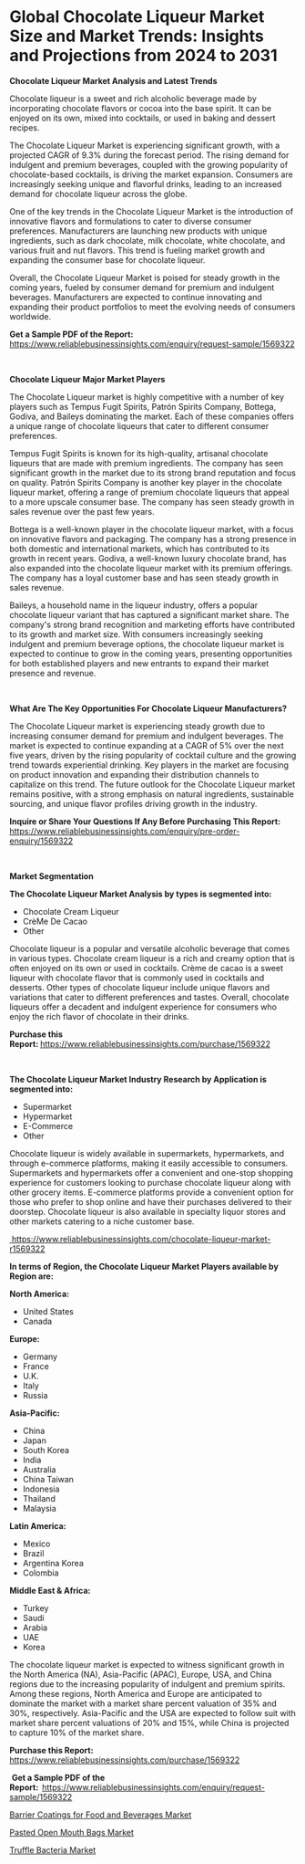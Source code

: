 <p><h1>Global Chocolate Liqueur Market Size and Market Trends: Insights and Projections from 2024 to 2031</h1></p><p><strong>Chocolate Liqueur Market Analysis and Latest Trends</strong></p>
<p><p>Chocolate liqueur is a sweet and rich alcoholic beverage made by incorporating chocolate flavors or cocoa into the base spirit. It can be enjoyed on its own, mixed into cocktails, or used in baking and dessert recipes.</p><p>The Chocolate Liqueur Market is experiencing significant growth, with a projected CAGR of 9.3% during the forecast period. The rising demand for indulgent and premium beverages, coupled with the growing popularity of chocolate-based cocktails, is driving the market expansion. Consumers are increasingly seeking unique and flavorful drinks, leading to an increased demand for chocolate liqueur across the globe.</p><p>One of the key trends in the Chocolate Liqueur Market is the introduction of innovative flavors and formulations to cater to diverse consumer preferences. Manufacturers are launching new products with unique ingredients, such as dark chocolate, milk chocolate, white chocolate, and various fruit and nut flavors. This trend is fueling market growth and expanding the consumer base for chocolate liqueur.</p><p>Overall, the Chocolate Liqueur Market is poised for steady growth in the coming years, fueled by consumer demand for premium and indulgent beverages. Manufacturers are expected to continue innovating and expanding their product portfolios to meet the evolving needs of consumers worldwide.</p></p>
<p><strong>Get a Sample PDF of the Report:&nbsp;</strong> <a href="https://www.reliablebusinessinsights.com/enquiry/request-sample/1569322">https://www.reliablebusinessinsights.com/enquiry/request-sample/1569322</a></p>
<p>&nbsp;</p>
<p><strong>Chocolate Liqueur Major Market Players</strong></p>
<p><p>The Chocolate Liqueur market is highly competitive with a number of key players such as Tempus Fugit Spirits, Patrón Spirits Company, Bottega, Godiva, and Baileys dominating the market. Each of these companies offers a unique range of chocolate liqueurs that cater to different consumer preferences.</p><p>Tempus Fugit Spirits is known for its high-quality, artisanal chocolate liqueurs that are made with premium ingredients. The company has seen significant growth in the market due to its strong brand reputation and focus on quality. Patrón Spirits Company is another key player in the chocolate liqueur market, offering a range of premium chocolate liqueurs that appeal to a more upscale consumer base. The company has seen steady growth in sales revenue over the past few years.</p><p>Bottega is a well-known player in the chocolate liqueur market, with a focus on innovative flavors and packaging. The company has a strong presence in both domestic and international markets, which has contributed to its growth in recent years. Godiva, a well-known luxury chocolate brand, has also expanded into the chocolate liqueur market with its premium offerings. The company has a loyal customer base and has seen steady growth in sales revenue.</p><p>Baileys, a household name in the liqueur industry, offers a popular chocolate liqueur variant that has captured a significant market share. The company's strong brand recognition and marketing efforts have contributed to its growth and market size. With consumers increasingly seeking indulgent and premium beverage options, the chocolate liqueur market is expected to continue to grow in the coming years, presenting opportunities for both established players and new entrants to expand their market presence and revenue.</p></p>
<p>&nbsp;</p>
<p><strong>What Are The Key Opportunities For Chocolate Liqueur Manufacturers?</strong></p>
<p><p>The Chocolate Liqueur market is experiencing steady growth due to increasing consumer demand for premium and indulgent beverages. The market is expected to continue expanding at a CAGR of 5% over the next five years, driven by the rising popularity of cocktail culture and the growing trend towards experiential drinking. Key players in the market are focusing on product innovation and expanding their distribution channels to capitalize on this trend. The future outlook for the Chocolate Liqueur market remains positive, with a strong emphasis on natural ingredients, sustainable sourcing, and unique flavor profiles driving growth in the industry.</p></p>
<p><strong>Inquire or Share Your Questions If Any Before Purchasing This Report:</strong> <a href="https://www.reliablebusinessinsights.com/enquiry/pre-order-enquiry/1569322">https://www.reliablebusinessinsights.com/enquiry/pre-order-enquiry/1569322</a></p>
<p>&nbsp;</p>
<p><strong>Market Segmentation</strong></p>
<p><strong>The Chocolate Liqueur Market Analysis by types is segmented into:</strong></p>
<p><ul><li>Chocolate Cream Liqueur</li><li>CrèMe De Cacao</li><li>Other</li></ul></p>
<p><p>Chocolate liqueur is a popular and versatile alcoholic beverage that comes in various types. Chocolate cream liqueur is a rich and creamy option that is often enjoyed on its own or used in cocktails. Crème de cacao is a sweet liqueur with chocolate flavor that is commonly used in cocktails and desserts. Other types of chocolate liqueur include unique flavors and variations that cater to different preferences and tastes. Overall, chocolate liqueurs offer a decadent and indulgent experience for consumers who enjoy the rich flavor of chocolate in their drinks.</p></p>
<p><strong>Purchase this Report:&nbsp;</strong><a href="https://www.reliablebusinessinsights.com/purchase/1569322">https://www.reliablebusinessinsights.com/purchase/1569322</a></p>
<p>&nbsp;</p>
<p><strong>The Chocolate Liqueur Market Industry Research by Application is segmented into:</strong></p>
<p><ul><li>Supermarket</li><li>Hypermarket</li><li>E-Commerce</li><li>Other</li></ul></p>
<p><p>Chocolate liqueur is widely available in supermarkets, hypermarkets, and through e-commerce platforms, making it easily accessible to consumers. Supermarkets and hypermarkets offer a convenient and one-stop shopping experience for customers looking to purchase chocolate liqueur along with other grocery items. E-commerce platforms provide a convenient option for those who prefer to shop online and have their purchases delivered to their doorstep. Chocolate liqueur is also available in specialty liquor stores and other markets catering to a niche customer base.</p></p>
<p><a href="https://www.reliablebusinessinsights.com/chocolate-liqueur-market-r1569322">&nbsp;https://www.reliablebusinessinsights.com/chocolate-liqueur-market-r1569322</a></p>
<p><strong>In terms of Region, the Chocolate Liqueur Market Players available by Region are:</strong></p>
<p>
    <p> <strong> North America: </strong>
        <ul>
            <li>United States</li>
            <li>Canada</li>
        </ul>
        </p> 
    <p> <strong> Europe: </strong>
        <ul>
            <li>Germany</li>
            <li>France</li>
            <li>U.K.</li>
            <li>Italy</li>
            <li>Russia</li>
        </ul>
        </p> 
    <p> <strong> Asia-Pacific: </strong>
        <ul>
            <li>China</li>
            <li>Japan</li>
            <li>South Korea</li>
            <li>India</li>
            <li>Australia</li>
            <li>China Taiwan</li>
            <li>Indonesia</li>
            <li>Thailand</li>
            <li>Malaysia</li>
        </ul>
        </p> 
    <p> <strong> Latin America: </strong>
        <ul>
            <li>Mexico</li>
            <li>Brazil</li>
            <li>Argentina Korea</li>
            <li>Colombia</li>
        </ul>
        </p> 
    <p> <strong> Middle East & Africa: </strong>
        <ul>
            <li>Turkey</li>
            <li>Saudi</li>
            <li>Arabia</li>
            <li>UAE</li>
            <li>Korea</li>
        </ul>
    </p>
    </p>
<p><p>The chocolate liqueur market is expected to witness significant growth in the North America (NA), Asia-Pacific (APAC), Europe, USA, and China regions due to the increasing popularity of indulgent and premium spirits. Among these regions, North America and Europe are anticipated to dominate the market with a market share percent valuation of 35% and 30%, respectively. Asia-Pacific and the USA are expected to follow suit with market share percent valuations of 20% and 15%, while China is projected to capture 10% of the market share.</p></p>
<p><strong>Purchase this Report: </strong><a href="https://www.reliablebusinessinsights.com/purchase/1569322">https://www.reliablebusinessinsights.com/purchase/1569322</a></p>
<p>&nbsp;<strong>Get a Sample PDF of the Report:&nbsp;&nbsp;</strong><a href="https://www.reliablebusinessinsights.com/enquiry/request-sample/1569322">https://www.reliablebusinessinsights.com/enquiry/request-sample/1569322</a></p>
<p><strong></strong></p>
<p><p><a href="https://github.com/dylanMarshall42/Market-Research-Report-List-1/blob/main/barrier-coatings-for-food-and-beverages-market.md">Barrier Coatings for Food and Beverages Market</a></p><p><a href="https://github.com/markmellon1/Market-Research-Report-List-1/blob/main/pasted-open-mouth-bags-market.md">Pasted Open Mouth Bags Market</a></p><p><a href="https://github.com/eilidhcatrinamilliken/Market-Research-Report-List-1/blob/main/truffle-bacteria-market.md">Truffle Bacteria Market</a></p></p>